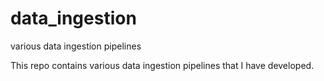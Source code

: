 # data_ingestion
various data ingestion pipelines

This repo contains various data ingestion pipelines that I have developed. 

